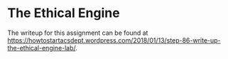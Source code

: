 # The Ethical Engine

The writeup for this assignment can be found at <https://howtostartacsdept.wordpress.com/2018/01/13/step-86-write-up-the-ethical-engine-lab/>.
